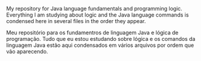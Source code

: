 
My repository for Java language fundamentals and 
programming logic.
Everything I am studying about logic and the Java language commands
is condensed here in several files in the order they appear.

Meu repositório para os fundamentros de linguagem Java
e lógica de programação.
Tudo que eu estou estudando sobre lógica e os comandos da linguagem 
Java estão aqui condensados em vários arquivos por ordem que vão aparecendo.